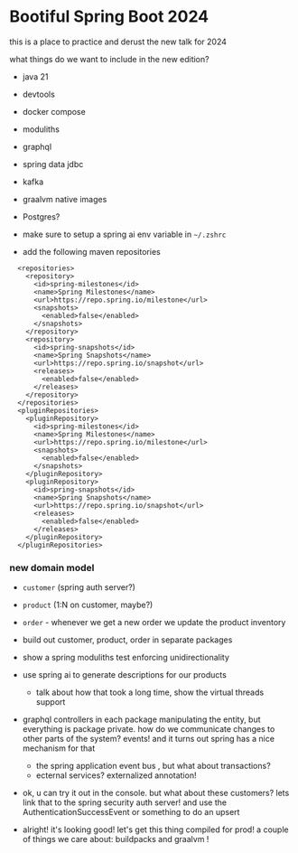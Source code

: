 # Bootiful Spring Boot 2024

this is a place to practice and derust the new talk for 2024




what things do we want to include in the new edition? 

- java 21
- devtools
- docker compose
- moduliths 
- graphql 
- spring data jdbc 
- kafka 
- graalvm native images
- Postgres?



- make sure to setup a spring ai env variable in `~/.zshrc`
- add the following maven repositories 
```
  <repositories>
    <repository>
      <id>spring-milestones</id>
      <name>Spring Milestones</name>
      <url>https://repo.spring.io/milestone</url>
      <snapshots>
        <enabled>false</enabled>
      </snapshots>
    </repository>
    <repository>
      <id>spring-snapshots</id>
      <name>Spring Snapshots</name>
      <url>https://repo.spring.io/snapshot</url>
      <releases>
        <enabled>false</enabled>
      </releases>
    </repository>
  </repositories>
  <pluginRepositories>
    <pluginRepository>
      <id>spring-milestones</id>
      <name>Spring Milestones</name>
      <url>https://repo.spring.io/milestone</url>
      <snapshots>
        <enabled>false</enabled>
      </snapshots>
    </pluginRepository>
    <pluginRepository>
      <id>spring-snapshots</id>
      <name>Spring Snapshots</name>
      <url>https://repo.spring.io/snapshot</url>
      <releases>
        <enabled>false</enabled>
      </releases>
    </pluginRepository>
  </pluginRepositories>
```

### new domain model 


- `customer` (spring auth server?)
- `product` (1:N on customer, maybe?)
- `order` - whenever we get a new order we update the product inventory

- build out customer, product, order in separate packages 
- show a spring moduliths test enforcing unidirectionality 
- use spring ai to generate descriptions for our products
	- talk about how that took a long time, show the virtual threads support
- graphql controllers in each package manipulating the entity, but everything is package private. how do we communicate changes to other parts of the system? events! and it turns out spring has a nice mechanism for that
	- the spring application event bus , but what about transactions? 
	- ecternal services? externalized annotation!
- ok, u can try it out in the console. but what about these customers? lets link that to the spring security auth server! and use the AuthenticationSuccessEvent or something to do an upsert 
- alright! it's looking good! let's get this thing compiled for prod! a couple of things we care about: buildpacks and graalvm !


